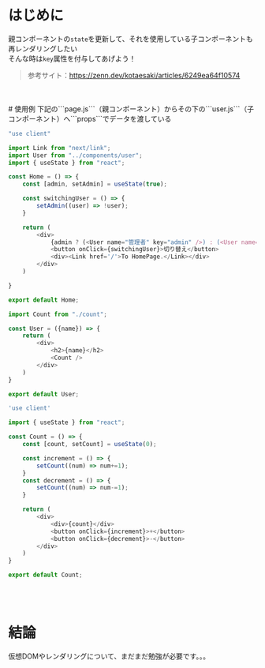 # はじめに
親コンポーネントの```state```を更新して、それを使用している子コンポーネントも再レンダリングしたい<br>
そんな時は```key```属性を付与してあげよう！
> 参考サイト：https://zenn.dev/kotaesaki/articles/6249ea64f10574
<br>
<br>
# 使用例
下記の```page.js```（親コンポーネント）からその下の```user.js```（子コンポーネント）へ```props```でデータを渡している

```js
"use client"

import Link from "next/link";
import User from "../components/user";
import { useState } from "react";

const Home = () => {
    const [admin, setAdmin] = useState(true);

    const switchingUser = () => {
        setAdmin((user) => !user);
    }

    return (
        <div>
            {admin ? (<User name="管理者" key="admin" />) : (<User name="クライアント" key="client" />)}
            <button onClick={switchingUser}>切り替え</button>
            <div><Link href='/'>To HomePage.</Link></div>
        </div>
    )

}

export default Home;
```
```js
import Count from "./count";

const User = ({name}) => {
    return (
        <div>
            <h2>{name}</h2>
            <Count />
        </div>
    )
}

export default User;
```
  
```js
'use client'

import { useState } from "react";

const Count = () => {
    const [count, setCount] = useState(0);

    const increment = () => {
        setCount((num) => num+=1);
    }
    const decrement = () => {
        setCount((num) => num-=1);
    }

    return (
        <div>
            <div>{count}</div>
            <button onClick={increment}>+</button>
            <button onClick={decrement}>-</button>
        </div>
    )
}

export default Count;
```
<br>
<br>

# 結論
仮想DOMやレンダリングについて、まだまだ勉強が必要です。。。

